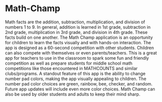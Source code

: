 # Math-Champ

Math facts are the addition, subtraction, multiplication, and division of numbers 1 to 9. In general, addition is learned in 1st grade, subtraction in 2nd grade, multiplication in 3rd grade, and division in 4th grade. These facts build on one another. The Math Champ application is an opportunity for children to learn the facts visually and with hands-on interaction. The app is designed as a 60-second competition with other students. Children can also compete with themselves or even parents/teachers. This is a great app for teachers to use in the classroom to spark some fun and friendly competition as well as prepare students for middle school math competitions like those encountered in MATHCOUNTS and similar clubs/programs. A standout feature of this app is the ability to change number pad colors, making the app visually appealing to children. The number pad color choices are green, rainbow, bee, checker, and random. Future app updates will include even more color choices. Math Champ can also be used by older students and adults to keep their mind sharp.
